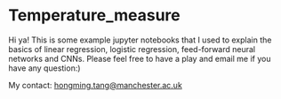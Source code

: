 # Temperature_measure

Hi ya! This is some example jupyter notebooks that I used to explain the basics of linear regression, logistic regression, feed-forward neural networks and CNNs.
Please feel free to have a play and email me if you have any question:)

My contact: hongming.tang@manchester.ac.uk
